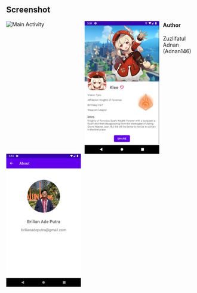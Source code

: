 ## Screenshot
<img src="https://github.com/Adnan/Aplikasi-BPH/blob/main/ss/3.jpgg"
     alt="Main Activity"
     style="float: left; margin-right: 10px;"
     width="200" /> <img src="https://github.com/BillyMRX1/Dicoding-Submission-Android-Pemula/blob/master/Screenshot/Screenshot%202.png"
     alt="Detail Activity"
     style="float: left; margin-right: 10px;"
     width="200" /> <img src="https://github.com/BillyMRX1/Dicoding-Submission-Android-Pemula/blob/master/Screenshot/Screenshot%203.png"
     alt="About Activity"
     style="float: left; margin-right: 10px;"
     width="200" />
     
#### Author
Zuzlifatul Adnan (Adnan146)
